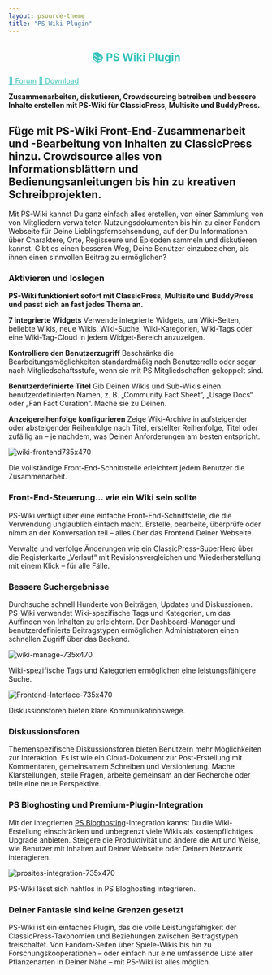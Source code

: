 ```yaml
---
layout: psource-theme
title: "PS Wiki Plugin"
---
```


<h2 align="center" style="color:#38c2bb;">📚 PS Wiki Plugin</h2>

<div class="menu">
  <a href="https://github.com/cp-psource/wiki/discussions" style="color:#38c2bb;">💬 Forum</a>
  <a href="https://github.com/cp-psource/wiki/releases" style="color:#38c2bb;">📝 Download</a>
</div>


**Zusammenarbeiten, diskutieren, Crowdsourcing betreiben und bessere Inhalte erstellen mit PS-Wiki für ClassicPress, Multisite und BuddyPress.**

## Füge mit PS-Wiki Front-End-Zusammenarbeit und -Bearbeitung von Inhalten zu ClassicPress hinzu. Crowdsource alles von Informationsblättern und Bedienungsanleitungen bis hin zu kreativen Schreibprojekten.

Mit PS-Wiki kannst Du ganz einfach alles erstellen, von einer Sammlung von von Mitgliedern verwalteten Nutzungsdokumenten bis hin zu einer Fandom-Webseite für Deine Lieblingsfernsehsendung, auf der Du Informationen über Charaktere, Orte, Regisseure und Episoden sammeln und diskutieren kannst. Gibt es einen besseren Weg, Deine Benutzer einzubeziehen, als ihnen einen sinnvollen Beitrag zu ermöglichen?

### Aktivieren und loslegen

**PS-Wiki funktioniert sofort mit ClassicPress, Multisite und BuddyPress und passt sich an fast jedes Thema an.**

**7 integrierte Widgets** Verwende integrierte Widgets, um Wiki-Seiten, beliebte Wikis, neue Wikis, Wiki-Suche, Wiki-Kategorien, Wiki-Tags oder eine Wiki-Tag-Cloud in jedem Widget-Bereich anzuzeigen.

**Kontrolliere den Benutzerzugriff** Beschränke die Bearbeitungsmöglichkeiten standardmäßig nach Benutzerrolle oder sogar nach Mitgliedschaftsstufe, wenn sie mit PS Mitgliedschaften gekoppelt sind.

**Benutzerdefinierte Titel** Gib Deinen Wikis und Sub-Wikis einen benutzerdefinierten Namen, z. B. „Community Fact Sheet“, „Usage Docs“ oder „Fan Fact Curation“. Mache sie zu Deinen.

**Anzeigereihenfolge konfigurieren** Zeige Wiki-Archive in aufsteigender oder absteigender Reihenfolge nach Titel, erstellter Reihenfolge, Titel oder zufällig an – je nachdem, was Deinen Anforderungen am besten entspricht.

![wiki-frontend735x470](assets/wiki-frontend735x470-583x372.jpg)

Die vollständige Front-End-Schnittstelle erleichtert jedem Benutzer die Zusammenarbeit.

### Front-End-Steuerung… wie ein Wiki sein sollte

PS-Wiki verfügt über eine einfache Front-End-Schnittstelle, die die Verwendung unglaublich einfach macht. Erstelle, bearbeite, überprüfe oder nimm an der Konversation teil – alles über das Frontend Deiner Webseite.

Verwalte und verfolge Änderungen wie ein ClassicPress-SuperHero über die Registerkarte „Verlauf“ mit Revisionsvergleichen und Wiederherstellung mit einem Klick – für alle Fälle.

### Bessere Suchergebnisse

Durchsuche schnell Hunderte von Beiträgen, Updates und Diskussionen. PS-Wiki verwendet Wiki-spezifische Tags und Kategorien, um das Auffinden von Inhalten zu erleichtern. Der Dashboard-Manager und benutzerdefinierte Beitragstypen ermöglichen Administratoren einen schnellen Zugriff über das Backend.

![wiki-manage-735x470](assets/wiki-manage-735x470-583x372.jpg)

Wiki-spezifische Tags und Kategorien ermöglichen eine leistungsfähigere Suche.

![Frontend-Interface-735x470](assets/Frontend-Interface-735x470-583x373.jpg)

Diskussionsforen bieten klare Kommunikationswege.

### Diskussionsforen

Themenspezifische Diskussionsforen bieten Benutzern mehr Möglichkeiten zur Interaktion. Es ist wie ein Cloud-Dokument zur Post-Erstellung mit Kommentaren, gemeinsamem Schreiben und Versionierung. Mache Klarstellungen, stelle Fragen, arbeite gemeinsam an der Recherche oder teile eine neue Perspektive.

### PS Bloghosting und Premium-Plugin-Integration

Mit der integrierten [PS Bloghosting](https://cp-psource.github.io/ps-bloghosting/)-Integration kannst Du die Wiki-Erstellung einschränken und unbegrenzt viele Wikis als kostenpflichtiges Upgrade anbieten. Steigere die Produktivität und ändere die Art und Weise, wie Benutzer mit Inhalten auf Deiner Webseite oder Deinem Netzwerk interagieren.

![prosites-integration-735x470](assets/prosites-integration-735x470-583x373.jpg)

PS-Wiki lässt sich nahtlos in PS Bloghosting integrieren.

### Deiner Fantasie sind keine Grenzen gesetzt

PS-Wiki ist ein einfaches Plugin, das die volle Leistungsfähigkeit der ClassicPress-Taxonomien und Beziehungen zwischen Beitragstypen freischaltet. Von Fandom-Seiten über Spiele-Wikis bis hin zu Forschungskooperationen – oder einfach nur eine umfassende Liste aller Pflanzenarten in Deiner Nähe – mit PS-Wiki ist alles möglich.


